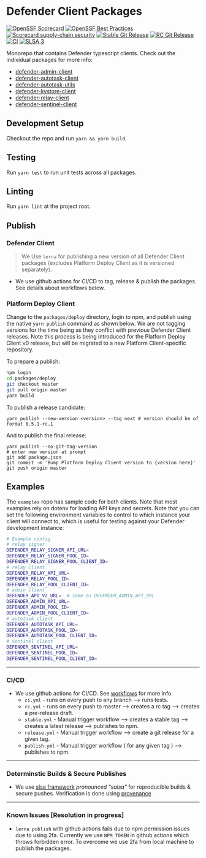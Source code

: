 # Defender Client Packages

[![OpenSSF Scorecard](https://api.securityscorecards.dev/projects/github.com/OpenZeppelin/defender-client/badge)](https://api.securityscorecards.dev/projects/github.com/OpenZeppelin/defender-client)
[![OpenSSF Best Practices](https://bestpractices.coreinfrastructure.org/projects/7395/badge)](https://bestpractices.coreinfrastructure.org/projects/7395)
[![Scorecard supply-chain security](https://github.com/OpenZeppelin/defender-client/actions/workflows/scorecard.yml/badge.svg)](https://github.com/OpenZeppelin/defender-client/actions/workflows/scorecard.yml)
[![Stable Git Release](https://github.com/OpenZeppelin/defender-client/actions/workflows/stable.yml/badge.svg)](https://github.com/OpenZeppelin/defender/actions/workflows/stable.yml)
[![RC Git Release](https://github.com/OpenZeppelin/defender-client/actions/workflows/rc.yml/badge.svg)](https://github.com/OpenZeppelin/defender/actions/workflows/rc.yml)
[![CI](https://github.com/OpenZeppelin/defender-client/actions/workflows/ci.yml/badge.svg)](https://github.com/OpenZeppelin/defender-client/actions/workflows/ci.yml)
[![SLSA 3](https://slsa.dev/images/gh-badge-level3.svg)](https://slsa.dev)

Monorepo that contains Defender typescript clients. Check out the individual packages for more info:

- [defender-admin-client](packages/admin)
- [defender-autotask-client](packages/autotask-client)
- [defender-autotask-utils](packages/autotask-utils)
- [defender-kvstore-client](packages/kvstore)
- [defender-relay-client](packages/relay)
- [defender-sentinel-client](packages/sentinel)

## Development Setup

Checkout the repo and run `yarn && yarn build`.

## Testing

Run `yarn test` to run unit tests across all packages.

## Linting

Run `yarn lint` at the project root.

## Publish

### Defender Client

> We Use `lerna` for publishing a new version of all Defender Client packages (excludes Platform Deploy Client as it is versioned separately).

- We use github actions for CI/CD to tag, release & publish the packages. See details about workflows below.

### Platform Deploy Client

Change to the `packages/deploy` directory, login to npm, and publish using the native `yarn publish` command as shown below. We are not tagging versions for the time being as they conflict with previous Defender Client releases. Note this process is being introduced for the Platform Deploy Client v0 release, but will be migrated to a new Platform Client-specific repository.

To prepare a publish:

```bash
npm login
cd packages/deploy
git checkout master
git pull origin master
yarn build
```

To publish a release candidate:

```
yarn publish --new-version <version> --tag next # version should be of format 0.5.1-rc.1
```

And to publish the final release:

```
yarn publish --no-git-tag-version
# enter new version at prompt
git add package.json
git commit -m 'Bump Platform Deploy Client version to {version here}'
git push origin master
```

## Examples

The `examples` repo has sample code for both clients. Note that most examples rely on dotenv for loading API keys and secrets. Note that you can set the following environment variables to control to which instance your client will connect to, which is useful for testing against your Defender development instance:

```bash
# Example config
# relay signer
DEFENDER_RELAY_SIGNER_API_URL=
DEFENDER_RELAY_SIGNER_POOL_ID=
DEFENDER_RELAY_SIGNER_POOL_CLIENT_ID=
# relay client
DEFENDER_RELAY_API_URL=
DEFENDER_RELAY_POOL_ID=
DEFENDER_RELAY_POOL_CLIENT_ID=
# admin client
DEFENDER_API_V2_URL=  # same as DEFENDER_ADMIN_API_URL
DEFENDER_ADMIN_API_URL=
DEFENDER_ADMIN_POOL_ID=
DEFENDER_ADMIN_POOL_CLIENT_ID=
# autotask client
DEFENDER_AUTOTASK_API_URL=
DEFENDER_AUTOTASK_POOL_ID=
DEFENDER_AUTOTASK_POOL_CLIENT_ID=
# sentinel client
DEFENDER_SENTINEL_API_URL=
DEFENDER_SENTINEL_POOL_ID=
DEFENDER_SENTINEL_POOL_CLIENT_ID=
```

---

### CI/CD

- We use github actions for CI/CD. See [workflows](.github/workflows) for more info.
  - `ci.yml` - runs on every push to any branch --> runs tests.
  - `rc.yml` - runs on every push to master --> creates a rc tag --> creates a pre-release draft.
  - `stable.yml` - Manual trigger workflow --> creates a stable tag --> creates a latest release --> publishes to npm.
  - `release.yml` - Manual trigger workflow --> create a git release for a given tag.
  - `publish.yml` - Manual trigger workflow ( for any given tag ) --> publishes to npm.

---

### Determinstic Builds & Secure Publishes

- We use [slsa framework](https://slsa.dev/) _pronounced "salsa"_ for reproducible builds & secure pushes. Verification is done using [provenance](https://slsa.dev/provenance/v1)

---

### Known Issues [Resolution in progress]

- `lerna publish` with github actions fails due to npm permission issues due to using 2fa. Currently we use `NPM_TOKEN` in github actions which throws forbidden error. To overcome we use 2fa from local machine to publish the packages.
